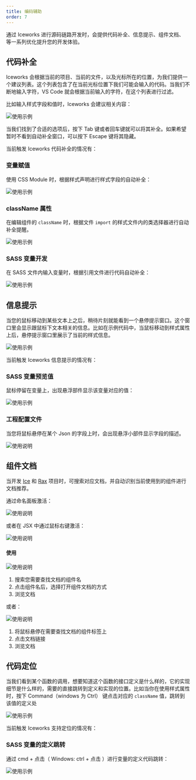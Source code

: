 ```yaml
---
title: 编码辅助
order: 7
---
```


通过 Iceworks 进行源码链路开发时，会提供代码补全、信息提示、组件文档、
等一系列优化提升您的开发体验。

## 代码补全

Iceworks 会根据当前的项目、当前的文件，以及光标所在的位置，为我们提供一个建议列表。这个列表包含了在当前光标位置下我们可能会输入的代码。当我们不断地输入字符，VS Code 就会根据当前输入的字符，在这个列表进行过滤。

比如输入样式字段和值时，Iceworks 会建议相关内容：

![使用示例](https://user-images.githubusercontent.com/56879942/87412958-3895e700-c5fc-11ea-88e2-3e3e78a07f9e.gif)

当我们找到了合适的选项后，按下 Tab 键或者回车键就可以将其补全。如果希望暂时不看到自动补全窗口，可以按下 Escape 键将其隐藏。

当前触发 Iceworks 代码补全的情况有：

### 变量赋值

使用 CSS Module 时，根据样式声明进行样式字段的自动补全：

![使用示例](https://user-images.githubusercontent.com/56879942/87412953-36cc2380-c5fc-11ea-9315-f153b1415dc8.gif)

### className 属性

在编辑组件的 `className` 时，根据文件 `import` 的样式文件内的类选择器进行自动补全提醒。

![使用示例](https://user-images.githubusercontent.com/56879942/87412926-2caa2500-c5fc-11ea-9acc-78974ddb1932.gif)

### SASS 变量开发

在 SASS 文件内输入变量时，根据引用文件进行代码自动补全：

![使用示例](https://user-images.githubusercontent.com/56879942/87523081-026a6d00-c6b9-11ea-8e8a-5d62688c020d.gif)  


## 信息提示

当您的鼠标移动到某些文本上之后，稍待片刻就能看到一个悬停提示窗口。这个窗口里会显示跟鼠标下文本相关的信息。比如在示例代码中，当鼠标移动到样式属性上后，悬停提示窗口里展示了当前的样式信息。

![使用示例](https://img.alicdn.com/tfs/TB16WClt.Y1gK0jSZFCXXcwqXXa-1468-906.gif)

当前触发 Iceworks 信息提示的情况有：

### SASS 变量预览值

鼠标停留在变量上，出现悬浮部件显示该变量对应的值：

![使用示例](https://user-images.githubusercontent.com/56879942/87412974-3e8bc800-c5fc-11ea-9a6c-ea62eecbfbff.gif)

### 工程配置文件

当您将鼠标悬停在某个 Json 的字段上时，会出现悬浮小部件显示字段的描述。

![使用说明](https://user-images.githubusercontent.com/56879942/87398212-290ca300-c5e8-11ea-9596-c15c380c0d7c.gif)

## 组件文档

当开发 [Ice](https://ice.work/) 和 [Rax](https://rax.js.org/) 项目时，可搜索对应文档，并自动识别当前使用到的组件进行文档推荐。

通过命名面板激活：

![使用说明](https://user-images.githubusercontent.com/56879942/90105060-d73a7280-dd77-11ea-8cb6-dbda547adcf2.gif)

或者在 JSX 中通过鼠标右键激活：

![使用说明](https://user-images.githubusercontent.com/56879942/90105045-d3a6eb80-dd77-11ea-9d4e-e0f4433e36c1.gif)

#### 使用

![使用说明](https://user-images.githubusercontent.com/56879942/90112425-8d0abe80-dd82-11ea-955c-38fdaea2e7eb.gif)

1. 搜索您需要查找文档的组件名
2. 点击组件名后，选择打开组件文档的方式
3. 浏览文档

或者：

![使用说明](https://user-images.githubusercontent.com/56879942/90112444-93009f80-dd82-11ea-8413-9578f7244a21.gif)

1. 将鼠标悬停在需要查找文档的组件标签上
2. 点击文档链接
3. 浏览文档

## 代码定位

当我们看到某个函数的调用，想要知道这个函数的接口定义是什么样的，它的实现细节是什么样的，需要的直接跳转到定义和实现的位置。比如当你在使用样式属性时，按下 Command（windows 为 Ctrl） 键点击对应的 `className` 值，跳转到该值的定义处

![使用示例](https://user-images.githubusercontent.com/56879942/87412950-35026000-c5fc-11ea-83ee-33de13681911.gif)

当前触发 Iceworks 支持定位的情况有：


### SASS 变量的定义跳转

通过 cmd + 点击（ Windows: ctrl + 点击 ）进行变量的定义代码跳转：

![使用示例](https://user-images.githubusercontent.com/56879942/87419478-2456e780-c606-11ea-9842-47a01b7e85c8.gif)
